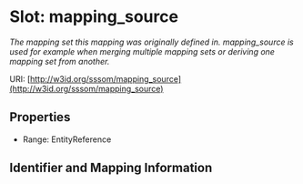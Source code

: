 # Slot: mapping_source
_The mapping set this mapping was originally defined in. mapping_source is used for example when merging multiple mapping sets or deriving one mapping set from another._


URI: [http://w3id.org/sssom/mapping_source](http://w3id.org/sssom/mapping_source)



<!-- no inheritance hierarchy -->


## Properties

 * Range: EntityReference



## Identifier and Mapping Information





